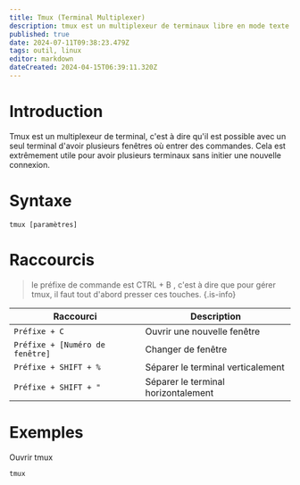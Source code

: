 ```yaml
---
title: Tmux (Terminal Multiplexer)
description: tmux est un multiplexeur de terminaux libre en mode texte. Il permet d'utiliser plusieurs terminaux virtuels dans une seule fenêtre de terminal ou une session sur un terminal
published: true
date: 2024-07-11T09:38:23.479Z
tags: outil, linux
editor: markdown
dateCreated: 2024-04-15T06:39:11.320Z
---
```


# Introduction

Tmux est un multiplexeur de terminal, c'est à dire qu'il est possible avec un seul terminal d'avoir plusieurs fenêtres où entrer des commandes. Cela est extrêmement utile pour avoir plusieurs terminaux sans initier une nouvelle connexion.

# Syntaxe

`tmux [paramètres]`

# Raccourcis

> le préfixe de commande est CTRL + B , c'est à dire que pour gérer tmux, il faut tout d'abord presser ces touches.
> {.is-info}

| Raccourci                       | Description                         |
| ------------------------------- | ----------------------------------- |
| `Préfixe + C`                   | Ouvrir une nouvelle fenêtre         |
| `Préfixe + [Numéro de fenêtre]` | Changer de fenêtre                  |
| `Préfixe + SHIFT + %`           | Séparer le terminal verticalement   |
| `Préfixe + SHIFT + "`           | Séparer le terminal horizontalement |

# Exemples

Ouvrir tmux

`tmux`
